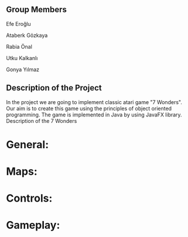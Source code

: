 

## Group Members

Efe Eroğlu

Ataberk Gözkaya

Rabia Önal

Utku Kalkanlı

Gonya Yılmaz

## Description of the Project

In the project we are going to implement classic atari game "7 Wonders".
Our aim is to create this game using the principles of object oriented programming.
The game is implemented in Java by using JavaFX library.
Description of the 7 Wonders

# General:


# Maps:


# Controls:


# Gameplay:
